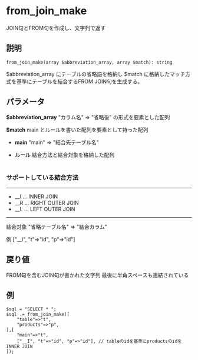# from_join_make
JOIN句とFROM句を作成し、文字列で返す

## 説明
```
from_join_make(array $abbreviation_array, array $match): string
```
$abbreviation_array にテーブルの省略語を格納し $match に格納したマッチ方式を基準にテーブルを結合するFROM JOIN句を生成する。

## パラメータ
**$abbreviation_array** "カラム名" => "省略後" の形式を要素とした配列

**$match** main とルールを書いた配列を要素として持った配列

- **main** "main" => "結合先テーブル名"

- **ルール** 結合方法と結合対象を格納した配列
<br><br>
    
### サポートしている結合方法

--------------------------------------
- __I ... INNER JOIN
- __R ... RIGHT OUTER JOIN
- __L ... LEFT OUTER JOIN
--------------------------------------

結合対象 "省略テーブル名" => "結合カラム"

例 ["__I", "t"=>"id", "p"=>"id"]

## 戻り値
FROM句を含むJOIN句が書かれた文字列
最後に半角スペースも連結されている

## 例
```
$sql = "SELECT * ";
$sql .= from_join_make([
    "table"=>"t",
    "products"=>"p",
],[
    "main"=>"t",
    ["__I", "t"=>"id", "p"=>"id"], // tableのidを基準にproductsのidをINNER JOIN
]);

```
